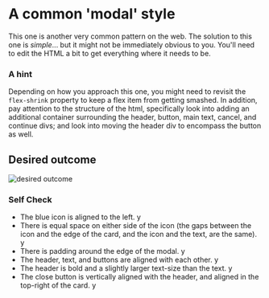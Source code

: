# A common 'modal' style
This one is another very common pattern on the web. The solution to this one is _simple_... but it might not be immediately obvious to you. You'll need to edit the HTML a bit to get everything where it needs to be.

### A hint
Depending on how you approach this one, you might need to revisit the `flex-shrink` property to keep a flex item from getting smashed. In addition, pay attention to the structure of the html, specifically look into adding an additional container surrounding the header, button, main text, cancel, and continue divs; and look into moving the header div to encompass the button as well.

## Desired outcome

![desired outcome](./desired-outcome.png)

### Self Check

- The blue icon is aligned to the left. y
- There is equal space on either side of the icon (the gaps between the icon and the edge of the card, and the icon and the text, are the same). y
- There is padding around the edge of the modal. y
- The header, text, and buttons are aligned with each other. y
- The header is bold and a slightly larger text-size than the text. y
- The close button is vertically aligned with the header, and aligned in the top-right of the card. y
